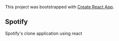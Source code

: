 This project was bootstrapped with [Create React App](https://github.com/facebook/create-react-app).

## Spotify

Spotify's clone application using react
